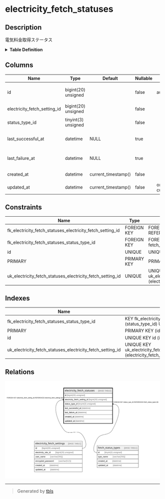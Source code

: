 # electricity_fetch_statuses

## Description

電気料金取得ステータス

<details>
<summary><strong>Table Definition</strong></summary>

```sql
CREATE TABLE `electricity_fetch_statuses` (
  `id` bigint(20) unsigned NOT NULL AUTO_INCREMENT COMMENT '電気料金取得ステータスID',
  `electricity_fetch_setting_id` bigint(20) unsigned NOT NULL COMMENT '取得設定ID',
  `status_type_id` tinyint(3) unsigned NOT NULL COMMENT 'ステータス種別ID',
  `last_successful_at` datetime DEFAULT NULL COMMENT '最終成功日時(UTC)',
  `last_failure_at` datetime DEFAULT NULL COMMENT '最終失敗日時(UTC)',
  `created_at` datetime NOT NULL DEFAULT current_timestamp() COMMENT '作成日時(UTC)',
  `updated_at` datetime NOT NULL DEFAULT current_timestamp() ON UPDATE current_timestamp() COMMENT '更新日時(UTC)',
  PRIMARY KEY (`id`),
  UNIQUE KEY `id` (`id`),
  UNIQUE KEY `uk_electricity_fetch_statuses_electricity_fetch_setting_id` (`electricity_fetch_setting_id`),
  KEY `fk_electricity_fetch_statuses_status_type_id` (`status_type_id`),
  CONSTRAINT `fk_electricity_fetch_statuses_electricity_fetch_setting_id` FOREIGN KEY (`electricity_fetch_setting_id`) REFERENCES `electricity_fetch_settings` (`id`),
  CONSTRAINT `fk_electricity_fetch_statuses_status_type_id` FOREIGN KEY (`status_type_id`) REFERENCES `fetch_status_types` (`id`)
) ENGINE=InnoDB DEFAULT CHARSET=utf8mb4 COLLATE=utf8mb4_general_ci COMMENT='電気料金取得ステータス'
```

</details>

## Columns

| Name | Type | Default | Nullable | Extra Definition | Children | Parents | Comment |
| ---- | ---- | ------- | -------- | ---------------- | -------- | ------- | ------- |
| id | bigint(20) unsigned |  | false | auto_increment |  |  | 電気料金取得ステータスID |
| electricity_fetch_setting_id | bigint(20) unsigned |  | false |  |  | [electricity_fetch_settings](electricity_fetch_settings.md) | 取得設定ID |
| status_type_id | tinyint(3) unsigned |  | false |  |  | [fetch_status_types](fetch_status_types.md) | ステータス種別ID |
| last_successful_at | datetime | NULL | true |  |  |  | 最終成功日時(UTC) |
| last_failure_at | datetime | NULL | true |  |  |  | 最終失敗日時(UTC) |
| created_at | datetime | current_timestamp() | false |  |  |  | 作成日時(UTC) |
| updated_at | datetime | current_timestamp() | false | on update current_timestamp() |  |  | 更新日時(UTC) |

## Constraints

| Name | Type | Definition |
| ---- | ---- | ---------- |
| fk_electricity_fetch_statuses_electricity_fetch_setting_id | FOREIGN KEY | FOREIGN KEY (electricity_fetch_setting_id) REFERENCES electricity_fetch_settings (id) |
| fk_electricity_fetch_statuses_status_type_id | FOREIGN KEY | FOREIGN KEY (status_type_id) REFERENCES fetch_status_types (id) |
| id | UNIQUE | UNIQUE KEY id (id) |
| PRIMARY | PRIMARY KEY | PRIMARY KEY (id) |
| uk_electricity_fetch_statuses_electricity_fetch_setting_id | UNIQUE | UNIQUE KEY uk_electricity_fetch_statuses_electricity_fetch_setting_id (electricity_fetch_setting_id) |

## Indexes

| Name | Definition |
| ---- | ---------- |
| fk_electricity_fetch_statuses_status_type_id | KEY fk_electricity_fetch_statuses_status_type_id (status_type_id) USING BTREE |
| PRIMARY | PRIMARY KEY (id) USING BTREE |
| id | UNIQUE KEY id (id) USING BTREE |
| uk_electricity_fetch_statuses_electricity_fetch_setting_id | UNIQUE KEY uk_electricity_fetch_statuses_electricity_fetch_setting_id (electricity_fetch_setting_id) USING BTREE |

## Relations

![er](electricity_fetch_statuses.svg)

---

> Generated by [tbls](https://github.com/k1LoW/tbls)

